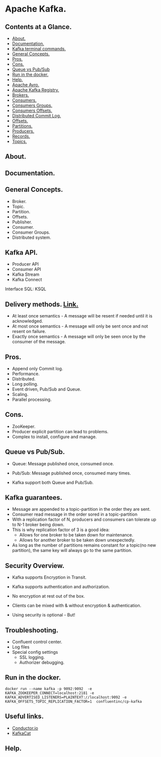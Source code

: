 # Apache Kafka.



## Contents at a Glance.
* [About.](#about)
* [Documentation.](#documentation)
* [Kafka terminal commands.](kafka-commands.md)
* [General Concepts.](#general-concepts)
* [Pros.](#pros)
* [Cons.](#cons)
* [Queue vs Pub/Sub](#queue-vs-pubsub)
* [Run in the docker.](#run-in-the-docker)
* [Help.](#help)
* [Apache Avro.](https://github.com/descriptions-of-it-technologies/apache-avro)
* [Apache Kafka Registry.](apache-kafka-schema-registry.md)
* [Brokers.](brokers.md)
* [Consumers.](consumers.md)
* [Consumers Groups.](consumers-groups.md)
* [Consumers Offsets.](consumers-offsets.md)
* [Distributed Commit Log.](distributed-commint-log.md)
* [Offsets.](offsets.md)
* [Partitions.](partitions.md)
* [Producers.](producers.md)
* [Records.](record.md)
* [Topics.](topics.md)



## About.



## Documentation.



## General Concepts.
* Broker.
* Topic.
* Partition.
* Offsets.
* Publisher.
* Consumer.
* Consumer Groups.
* Distributed system.



## Kafka API.
* Producer API
* Consumer API
* Kafka Stream
* Kafka Connect

Interface SQL: KSQL



## Delivery methods. [Link.](https://kafka.apache.org/documentation/#semantics)
* At least once semantics - A message will be resent if needed until it is acknowledged.
* At most once semantics - A message will only be sent once and not resent on failure.
* Exactly once semantics - A message will only be seen once by the consumer of the message.



## Pros.
* Append only Commit log.
* Performance.
* Distributed.
* Long polling.
* Event driven, Pub/Sub and Queue.
* Scaling.
* Parallel processing.



## Cons.
* ZooKeeper.
* Producer explicit partition can lead to problems.
* Complex to install, configure and manage.



## Queue vs Pub/Sub.
* Queue: Message published once, consumed once.
* Pub/Sub: Message published once, consumed many times.

* Kafka support both Queue and Pub/Sub.




## Kafka guarantees.
* Message are appended to a topic-partition in the order they are sent. 
* Consumer read message in the order sored in a topic-partition
* With a replication factor of N, producers and consumers can tolerate up to N-1 broker being down.
* This is why replication factor of 3 is a good idea:
  * Allows for one broker to be taken down for maintenance.
  * Allows for another broker to be taken down unexpectedly.
* As long as the number of partitions remains constant for a topic(no new partition), the same key will always go to the same partition.



## Security Overview.
* Kafka supports Encryption in Transit. 
* Kafka supports authentication and authorization.
* No encryption at rest out of the box.
* Clients can be mixed with & without encryption & authentication.

* Using security is optional - But!



## Troubleshooting.
* Confluent control center.
* Log files
* Special config settings
    * SSL logging.
    * Authorizer debugging.

    

## Run in the docker.
`docker run --name kafka -p 9092:9092 
        -e KAFKA_ZOOKEEPER_CONNECT=localhost:2181
        -e KAFKA_ADVERTISED_LISTENERS=PLAINTEXT://localhost:9092
        -e KAFKA_OFFSETS_TOPIC_REPLICATION_FACTOR=1 
 confluentinc/cp-kafka
`



## Useful links.
* [Conductor.io](https://www.conduktor.io/)
* [KafkaCat](https://github.com/edenhill/kafkacat)



## Help.
